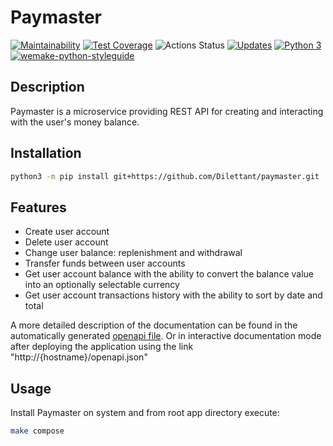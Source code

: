 # Paymaster
[![Maintainability](https://api.codeclimate.com/v1/badges/4481ecf0fcbcab01225b/maintainability)](https://codeclimate.com/github/IDilettant/paymaster/maintainability)
[![Test Coverage](https://api.codeclimate.com/v1/badges/4481ecf0fcbcab01225b/test_coverage)](https://codeclimate.com/github/IDilettant/paymaster/test_coverage)
![Actions Status](https://github.com/IDilettant/paymaster/actions/workflows/tests_and_linters.yaml/badge.svg)
[![Updates](https://pyup.io/repos/github/IDilettant/paymaster/shield.svg)](https://pyup.io/repos/github/IDilettant/paymaster/)
[![Python 3](https://pyup.io/repos/github/IDilettant/paymaster/python-3-shield.svg)](https://pyup.io/repos/github/IDilettant/paymaster/)
[![wemake-python-styleguide](https://img.shields.io/badge/style-wemake-000000.svg)](https://github.com/wemake-services/wemake-python-styleguide)


## Description
Paymaster is a microservice providing REST API for creating and interacting with the user's money balance.

## Installation
```bash
python3 -m pip install git+https://github.com/Dilettant/paymaster.git
```

## Features
- Create user account
- Delete user account
- Change user balance: replenishment and withdrawal
- Transfer funds between user accounts
- Get user account balance with the ability to convert the balance value into an optionally selectable currency
- Get user account transactions history with the ability to sort by date and total

A more detailed description of the documentation can be found in the automatically generated [openapi file]().
Or in interactive documentation mode after deploying the application using the link "http://{hostname}/openapi.json"

## Usage
Install Paymaster on system and from root app directory execute:
```bash
make compose
```
